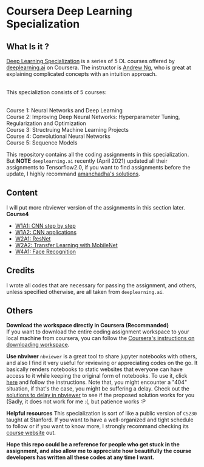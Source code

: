 # Coursera Deep Learning Specialization

## What Is it ?
[Deep Learning Specialization](https://www.coursera.org/specializations/deep-learning?utm_source=gg&utm_medium=sem&utm_campaign=17-DeepLearning-US&utm_content=17-DeepLearning-US&campaignid=904733485&adgroupid=45435009112&device=c&keyword=online%20deep%20learning%20classes&matchtype=b&network=g&devicemodel=&adpostion=&creativeid=415429156977&hide_mobile_promo&gclid=Cj0KCQjwsqmEBhDiARIsANV8H3YoWq1fu4SojIT8ZWJOGtco35miAQiJipnG0K3gUiJcXCwelTwERMgaAsE_EALw_wcB) is a series of 5 DL courses offered by [deeplearning.ai](https://www.deeplearning.ai) on Coursera. The instructor is [Andrew Ng](https://www.andrewng.org), who is great at explaining complicated concepts with an intuition approach. 

<br>
This specializtion consists of 5 courses: 

<br>Course 1: Neural Networks and Deep Learning
<br>Course 2: Improving Deep Neural Networks: Hyperparameter Tuning, Regularization and Optimization
<br>Course 3: Structruing Machine Learning Projects
<br>Course 4: Convolutional Neural Networks
<br>Course 5: Sequence Models

This repository contains all the coding assignments in this specialization. But **NOTE** <code>deeplearning.ai</code> recently (April 2021) updated all their assignments to Tensorflow2.0, if you want to find assignments before the update, I highly recommand [amanchadha's solutions](https://github.com/amanchadha/coursera-deep-learning-specialization/blob/master/README.md). 

## Content
I will put more nbviewer version of the assignments in this section later.
<br>**Course4** 
- [W1A1: CNN step by step](https://nbviewer.jupyter.org/github/martianying/Coursera_Deep_Learning_Specialization/blob/main/Course4/C4_W1A1/Convolution_model_Step_by_Step_v1.ipynb)
- [W1A2: CNN applications](https://nbviewer.jupyter.org/github/martianying/Coursera_Deep_Learning_Specialization/blob/main/Course4/C4_W1A2/Convolution_model_Application_2021_04_29_13_12_52.ipynb)
- [W2A1: ResNet](https://nbviewer.jupyter.org/github/martianying/Coursera_Deep_Learning_Specialization/blob/main/Course4/C4_W2A1/Residual_Networks.ipynb)
- [W2A2: Transfer Learning with MobileNet](https://nbviewer.jupyter.org/github/martianying/Coursera_Deep_Learning_Specialization/blob/main/Course4/C4_W2A2/Transfer_learning_with_MobileNet_v1.ipynb)
- [W4A1: Face Recognition](https://nbviewer.jupyter.org/github/martianying/Coursera_Deep_Learning_Specialization/blob/main/Course4/C4_W4A1/Face_Recognition.ipynb)
## Credits
I wrote all codes that are necessary for passing the assignment, and others, unless specified otherwise, are all taken from <code>deeplearning.ai</code>. 

## Others

**Download the workspace directly in Coursera (Recommanded)**
<br>If you want to download the entire coding assignment workspace to your local machine from coursera, you can follow the [Coursera's instructions on downloading workspace](https://learner.coursera.help/hc/en-us/articles/360004990332-Download-Jupyter-Workspace-files).

**Use nbviwer**
<code>nbviewer</code> is a great tool to share jupyter notebooks with others, and also I find it very useful for reviewing or appreciating codes on the go. It basically renders notebooks to static websites that everyone can have access to it while keeping the original form of notebooks. To use it, click [here](https://nbviewer.jupyter.org) and follow the instructions. Note that, you might encounter a "404" situation, if that's the case, you might be suffering a delay. Check out the [solutions to delay in nbviewer](https://github.com/jupyter/nbviewer/issues/938) to see if the proposed solution works for you (Sadly, it does not work for me :(, but patience works :P

**Helpful resources**
This specialization is sort of like a public version of <code>CS230</code> taught at Stanford. If you want to have a well-organized and tight schedule to follow or if you want to know more, I strongly recommand checking its [course website](https://cs230.stanford.edu/syllabus/) out.

**Hope this repo could be a reference for people who get stuck in the assignment, and also allow me to appreciate how beautifully the course developers has written all these codes at any time I want.**
